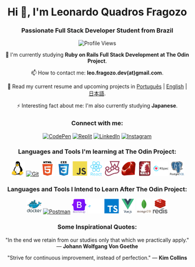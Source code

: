 <h1 align="center">Hi 👋, I'm Leonardo Quadros Fragozo</h1>
<h3 align="center">Passionate Full Stack Developer Student from Brazil</h3>

<p align="center">
  <img src="https://komarev.com/ghpvc/?username=fragozoleonardo&label=Profile%20views&color=0e75b6&style=flat" alt="Profile Views" />
</p>

<p align="center">
  🌱 I'm currently studying <strong>Ruby on Rails Full Stack Development at The Odin Project</strong>.
</p>

<p align="center">
  📫 How to contact me: <strong>leo.fragozo.dev(at)gmail.com</strong>.
</p>

<p align="center">
  📄 Read my current resume and upcoming projects in 
  <a href="https://flowcv.com/resume/lgihjnqlig">Português</a> |
  <a href="https://flowcv.com/resume/i9see6w58l">English</a> |
  <a href="https://flowcv.com/resume/69h8pu2hpt">日本語</a>.
</p>

<p align="center">
  ⚡ Interesting fact about me: I'm also currently studying <strong>Japanese</strong>.
</p>

<h3 align="center">Connect with me:</h3>
<p align="center">
  <a href="https://codepen.io/fragozoleo" target="_blank"><img src="https://raw.githubusercontent.com/rahuldkjain/github-profile-readme-generator/master/src/images/icons/Social/codepen.svg" alt="CodePen" height="40" width="40" /></a>
  <a href="https://replit.com/@FragozoLeonardo" target="_blank"><img src="https://www.vectorlogo.zone/logos/replit/replit-icon.svg" alt="Replit" height="40" width="40" /></a>
  <a href="https://linkedin.com/in/leonardo-fragozo" target="_blank"><img src="https://raw.githubusercontent.com/rahuldkjain/github-profile-readme-generator/master/src/images/icons/Social/linked-in-alt.svg" alt="LinkedIn" height="40" width="40" /></a>
  <a href="https://www.instagram.com/fragozo.leo/" target="_blank"><img src="https://raw.githubusercontent.com/rahuldkjain/github-profile-readme-generator/master/src/images/icons/Social/instagram.svg" alt="Instagram" height="40" width="40" /></a>
</p>

<h3 align="center">Languages and Tools I'm learning at The Odin Project:</h3>
<p align="center">
  <a href="https://www.linux.org/" target="_blank" rel="noreferrer"><img src="https://raw.githubusercontent.com/devicons/devicon/master/icons/linux/linux-original.svg" alt="Linux" width="40" height="40" /></a>
  <a href="https://git-scm.com/" target="_blank" rel="noreferrer"><img src="https://www.vectorlogo.zone/logos/git-scm/git-scm-icon.svg" alt="Git" width="40" height="40" /></a>
  <a href="https://www.w3.org/html/" target="_blank" rel="noreferrer"><img src="https://raw.githubusercontent.com/devicons/devicon/master/icons/html5/html5-original-wordmark.svg" alt="HTML5" width="40" height="40" /></a>
  <a href="https://www.w3schools.com/css/" target="_blank" rel="noreferrer"><img src="https://raw.githubusercontent.com/devicons/devicon/master/icons/css3/css3-original-wordmark.svg" alt="CSS3" width="40" height="40" /></a>
  <a href="https://developer.mozilla.org/en-US/docs/Web/JavaScript" target="_blank" rel="noreferrer"><img src="https://raw.githubusercontent.com/devicons/devicon/master/icons/javascript/javascript-original.svg" alt="JavaScript" width="40" height="40" /></a>
  <a href="https://reactjs.org/" target="_blank" rel="noreferrer"><img src="https://raw.githubusercontent.com/devicons/devicon/master/icons/react/react-original-wordmark.svg" alt="React" width="40" height="40" /></a>
  <a href="https://jestjs.io/" target="_blank" rel="noreferrer"><img src="https://raw.githubusercontent.com/devicons/devicon/master/icons/jest/jest-plain.svg" alt="Jest" width="40" height="40" /></a>
  <a href="https://www.ruby-lang.org/en/" target="_blank" rel="noreferrer"><img src="https://raw.githubusercontent.com/devicons/devicon/master/icons/ruby/ruby-original.svg" alt="Ruby" width="40" height="40" /></a>
  <a href="https://rubyonrails.org" target="_blank" rel="noreferrer"><img src="https://raw.githubusercontent.com/devicons/devicon/master/icons/rails/rails-original-wordmark.svg" alt="Rails" width="40" height="40" /></a>
  <a href="https://rspec.info/" target="_blank" rel="noreferrer"><img src="https://raw.githubusercontent.com/devicons/devicon/master/icons/rspec/rspec-original-wordmark.svg" alt="RSpec" width="40" height="40" /></a>
  <a href="https://www.postgresql.org" target="_blank" rel="noreferrer"><img src="https://raw.githubusercontent.com/devicons/devicon/master/icons/postgresql/postgresql-original-wordmark.svg" alt="PostgreSQL" width="40" height="40" /></a>
</p>

<h3 align="center">Languages and Tools I Intend to Learn After The Odin Project:</h3>
<p align="center">
  <a href="https://www.docker.com/" target="_blank" rel="noreferrer"><img src="https://raw.githubusercontent.com/devicons/devicon/master/icons/docker/docker-original-wordmark.svg" alt="Docker" width="40" height="40" /></a>
  <a href="https://postman.com" target="_blank" rel="noreferrer"><img src="https://www.vectorlogo.zone/logos/getpostman/getpostman-icon.svg" alt="Postman" width="40" height="40" /></a>
  <a href="https://getbootstrap.com/" target="_blank" rel="noreferrer"><img src="https://raw.githubusercontent.com/devicons/devicon/master/icons/bootstrap/bootstrap-original-wordmark.svg" alt="Bootstrap" width="40" height="40" /></a>
  <a href="https://tailwindcss.com/" target="_blank" rel="noreferrer"><img src="https://raw.githubusercontent.com/devicons/devicon/master/icons/tailwindcss/tailwindcss-original-wordmark.svg" alt="Tailwind CSS" width="40" height="40" /></a>
  <a href="https://www.typescriptlang.org/" target="_blank" rel="noreferrer"><img src="https://raw.githubusercontent.com/devicons/devicon/master/icons/typescript/typescript-original.svg" alt="TypeScript" width="40" height="40" /></a>
  <a href="https://vuejs.org/" target="_blank" rel="noreferrer"><img src="https://raw.githubusercontent.com/devicons/devicon/master/icons/vuejs/vuejs-original-wordmark.svg" alt="Vue.js" width="40" height="40" /></a>
  <a href="https://www.mongodb.com/" target="_blank" rel="noreferrer"><img src="https://raw.githubusercontent.com/devicons/devicon/master/icons/mongodb/mongodb-original-wordmark.svg" alt="MongoDB" width="40" height="40" /></a>
  <a href="https://redis.io" target="_blank" rel="noreferrer"><img src="https://raw.githubusercontent.com/devicons/devicon/master/icons/redis/redis-original-wordmark.svg" alt="Redis" width="40" height="40" /></a>
</p>

<h3 align="center">Some Inspirational Quotes:</h3>

<p align="center">"In the end we retain from our studies only that which we practically apply." — <strong>Johann Wolfgang Von Goethe</strong> </p>

<p align="center"> "Strive for continuous improvement, instead of perfection." — <strong>Kim Collins</strong> </p>
